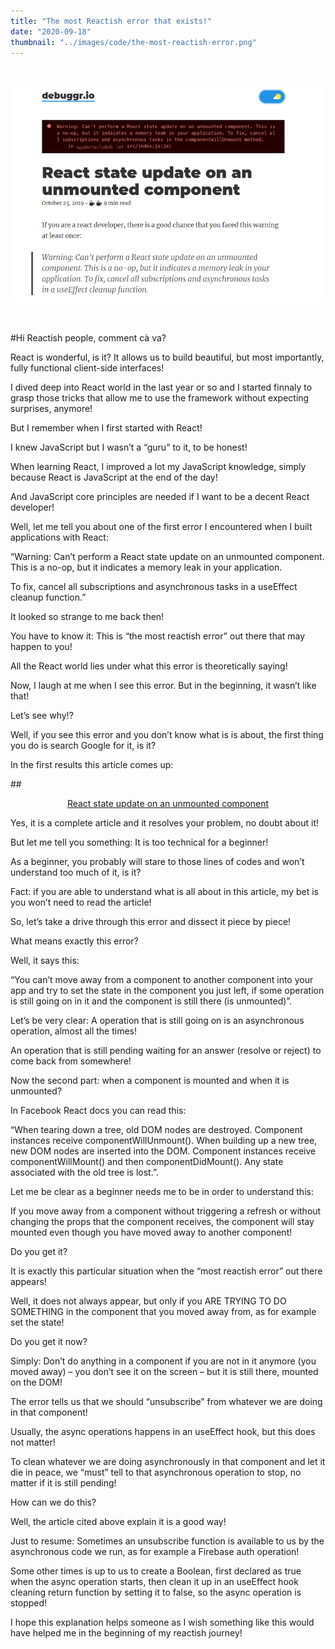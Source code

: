 ```yaml
---
title: "The most Reactish error that exists!"
date: "2020-09-18"
thumbnail: "../images/code/the-most-reactish-error.png"
---
```


</br>

![Gatsby](../images/code/the-most-reactish-error.png)

</br>

#Hi Reactish people, comment cà va?

React is wonderful, is it? It allows us to build beautiful, but most importantly, fully functional client-side interfaces!

I dived deep into React world in the last year or so and I started finnaly to grasp those tricks that allow me to use the framework without expecting surprises, anymore!

But I remember when I first started with React!

I knew JavaScript but I wasn’t a “guru” to it, to be honest!

When learning React, I improved a lot my JavaScript knowledge, simply because React is JavaScript at the end of the day!

And JavaScript core principles are needed if I want to be a decent React developer!

Well, let me tell you about one of the first error I encountered when I built applications with React:

“Warning: Can’t perform a React state update on an unmounted component. This is a no-op, but it indicates a memory leak in your application.

To fix, cancel all subscriptions and asynchronous tasks in a useEffect cleanup function.”

It looked so strange to me back then!

You have to know it: This is “the most reactish error” out there that may happen to you!

All the React world lies under what this error is theoretically saying!

Now, I laugh at me when I see this error. But in the beginning, it wasn’t like that!

Let’s see why!?

Well, if you see this error and you don’t know what is is about, the first thing you do is search Google for it, is it?

In the first results this article comes up:

##<center><a href="https://www.debuggr.io/react-update-unmounted-component/" target="_blank">React state update on an unmounted component</a></center>

Yes, it is a complete article and it resolves your problem, no doubt about it!

But let me tell you something: It is too technical for a beginner!

As a beginner, you probably will stare to those lines of codes and won’t understand too much of it, is it?

Fact: if you are able to understand what is all about in this article, my bet is you won’t need to read the article!

So, let’s take a drive through this error and dissect it piece by piece!

What means exactly this error?

Well, it says this:

“You can’t move away from a component to another component into your app and try to set the state in the component you just left, if some operation is still going on in it and the component is still there (is unmounted)”.

Let’s be very clear: A operation that is still going on is an asynchronous operation, almost all the times!

An operation that is still pending waiting for an answer (resolve or reject) to come back from somewhere!

Now the second part: when a component is mounted and when it is unmounted?

In Facebook React docs you can read this:

“When tearing down a tree, old DOM nodes are destroyed. Component instances receive componentWillUnmount(). When building up a new tree, new DOM nodes are inserted into the DOM. Component instances receive componentWillMount() and then componentDidMount(). Any state associated with the old tree is lost.”.

Let me be clear as a beginner needs me to be in order to understand this:

If you move away from a component without triggering a refresh or without changing the props that the component receives, the component will stay mounted even though you have moved away to another component!

Do you get it?

It is exactly this particular situation when the “most reactish error” out there appears!

Well, it does not always appear, but only if you ARE TRYING TO DO SOMETHING in the component that you moved away from, as for example set the state!

Do you get it now?

Simply: Don’t do anything in a component if you are not in it anymore (you moved away) – you don’t see it on the screen – but it is still there, mounted on the DOM!

The error tells us that we should “unsubscribe” from whatever we are doing in that component!

Usually, the async operations happens in an useEffect hook, but this does not matter!

To clean whatever we are doing asynchronously in that component and let it die in peace, we “must” tell to that asynchronous operation to stop, no matter if it is still pending!

How can we do this?

Well, the article cited above explain it is a good way!

Just to resume: Sometimes an unsubscribe function is available to us by the asynchronous code we run, as for example a Firebase auth operation!

Some other times is up to us to create a Boolean, first declared as true when the async operation starts, then clean it up in an useEffect hook cleaning return function by setting it to false, so the async operation is stopped!

I hope this explanation helps someone as I wish something like this would have helped me in the beginning of my reactish journey!
